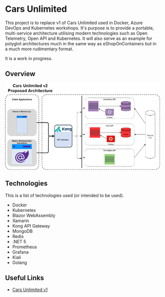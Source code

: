 # Cars Unlimited

This project is to replace v1 of Cars Unlimited used in Docker, Azure DevOps and Kubernetes workshops. It's purpose is to provide a portable, multi-service architecture utilising modern technologies such as Open Telemetry, Open API and Kubernetes. It will also serve as an example for polyglot architectures much in the same way as eShopOnContainers but in a much more rudimentary format.

It is a work in progress.

## Overview

![Cars Unlimited](/docs/CarsUnlimitedv2.png)

## Technologies

This is a list of technologies used (or intended to be used).

- Docker
- Kubernetes
- Blazor WebAssembly
- Xamarin
- Kong API Gateway
- MongoDB
- Redis
- .NET 5
- Prometheus
- Grafana
- Kiali
- Golang

## Useful Links

- [Cars Unlimited v1](https://github.com/MMTDigital/CarsUnlimited)
